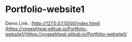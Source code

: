 # Portfolio-website1
Demo Link : [http://127.0.0.1:5500/index.html](https://yogeshhpal.github.io/Portfolio-website1/)https://yogeshhpal.github.io/Portfolio-website1/
